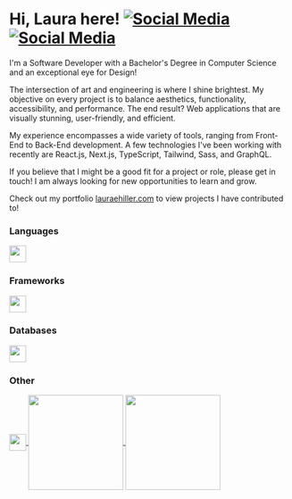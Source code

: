 # Hi, Laura here! [![Social Media](https://skillicons.dev/icons?i=codepen&theme=light)](https://codepen.io/eofnums)[![Social Media](https://skillicons.dev/icons?i=linkedin&theme=light)](https://www.linkedin.com/in/laura-e-hiller/)

I'm a Software Developer with a Bachelor's Degree in Computer Science and an exceptional eye for Design!

The intersection of art and engineering is where I shine brightest. My objective on every project is to balance aesthetics, functionality, accessibility, and performance. The end result? Web applications that are visually stunning, user-friendly, and efficient.

My experience encompasses a wide variety of tools, ranging from Front-End to Back-End development. A few technologies I've been working with recently are React.js, Next.js, TypeScript, Tailwind, Sass, and GraphQL.

If you believe that I might be a good fit for a project or role, please get in touch! I am always looking for new opportunities to learn and grow.

Check out my portfolio [lauraehiller.com](https://lauraehiller.com/) to view projects I have contributed to!

### Languages

  <a href="https://skillicons.dev">
    <img height="30" align="center" src="https://skillicons.dev/icons?i=react,ts,js,html,css,sass,c,cpp&theme=light" />
  </a>

### Frameworks

  <a href="https://skillicons.dev">
    <img height="30" align="center" src="https://skillicons.dev/icons?i=nextjs,tailwind&theme=light" />
  </a>

### Databases

  <a href="https://skillicons.dev">
    <img height="30" align="center" src="https://skillicons.dev/icons?i=graphql,mysql,postgres&theme=light" />
  </a>

### Other

  <a href="https://skillicons.dev">
    <img height="30" align="center" src="https://skillicons.dev/icons?i=git,blender,wordpress&theme=light" />
  </a>

<a href="https://github.com/anuraghazra/github-readme-stats">
  <img height="170" align="center" src="https://github-readme-stats.vercel.app/api?username=lauraehiller&count_private=true&hide=stars" />
</a>
<a href="https://github.com/anuraghazra/anuraghazra.github.io">
  <img height="170" align="center" src="https://github-readme-stats.vercel.app/api/top-langs/?username=lauraehiller&layout=compact" />
</a>
